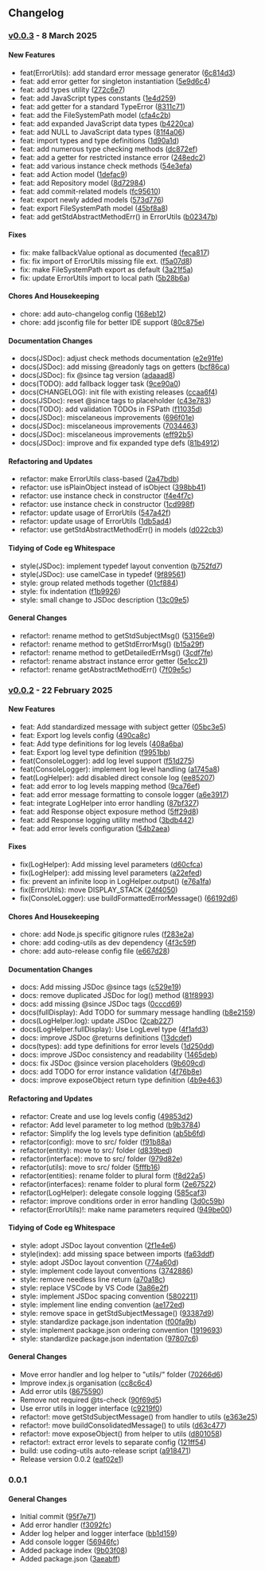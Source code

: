 ## Changelog






### [v0.0.3](https://github.com/Zasco/javascript-framework/compare/v0.0.2...v0.0.3) -  8 March 2025 








#### New Features

- feat(ErrorUtils): add standard error message generator  ([6c814d3](https://github.com/Zasco/javascript-framework/commit/6c814d3b9c8f780edb3f2413c2bd7443a43dfb08))
- feat: add error getter for singleton instantiation  ([5e9d6c4](https://github.com/Zasco/javascript-framework/commit/5e9d6c42384695e8508ff4703581c6ac83d4b9bd))
- feat: add types utility  ([272c6e7](https://github.com/Zasco/javascript-framework/commit/272c6e7cf5c418691d158ea21756868a55a4dab4))
- feat: add JavaScript types constants  ([1e4d259](https://github.com/Zasco/javascript-framework/commit/1e4d2599e006ab248bf50678403c15b789916271))
- feat: add getter for a standard TypeError  ([8311c71](https://github.com/Zasco/javascript-framework/commit/8311c7184f6c7e2aaad10136f3207a2b53cc0449))
- feat: add the FileSystemPath model  ([cfa4c2b](https://github.com/Zasco/javascript-framework/commit/cfa4c2ba7e2d4900c72f67ab8de71b74a5728635))
- feat: add expanded JavaScript data types  ([b4220ca](https://github.com/Zasco/javascript-framework/commit/b4220cae6dbc8bb8a6651fbd09f4d5a273820beb))
- feat: add NULL to JavaScript data types  ([81f4a06](https://github.com/Zasco/javascript-framework/commit/81f4a0606d12da502db9837f55d01e4be8558090))
- feat: import types and type definitions  ([1d90a1d](https://github.com/Zasco/javascript-framework/commit/1d90a1dbfacbd60c7a7a7bafef98d533f657ddd8))
- feat: add numerous type checking methods  ([dc872ef](https://github.com/Zasco/javascript-framework/commit/dc872efe41046b65593d07560517db657755c3bd))
- feat: add a getter for restricted instance error  ([248edc2](https://github.com/Zasco/javascript-framework/commit/248edc22f88b173719edff45bbf1f834907d4cd3))
- feat: add various instance check methods  ([54e3efa](https://github.com/Zasco/javascript-framework/commit/54e3efa4f75efbf3b9a9e0905591d6f03019f972))
- feat: add Action model  ([1defac9](https://github.com/Zasco/javascript-framework/commit/1defac9c5eab76065d924ea998997d6b165e663c))
- feat: add Repository model  ([8d72984](https://github.com/Zasco/javascript-framework/commit/8d72984b425f145a85928716f08127c184f0e72b))
- feat: add commit-related models  ([fc95610](https://github.com/Zasco/javascript-framework/commit/fc95610aefd09efe9a05dcf6f1c9937450cf343e))
- feat: export newly added models  ([573d776](https://github.com/Zasco/javascript-framework/commit/573d7763ea98339549dd963db7fef42580df5aea))
- feat: export FileSystemPath model  ([45bf8a8](https://github.com/Zasco/javascript-framework/commit/45bf8a82dc7781a6ebedcf3b4dd00263de9bf050))
- feat: add getStdAbstractMethodErr() in ErrorUtils  ([b02347b](https://github.com/Zasco/javascript-framework/commit/b02347b9b2fc282a2672e17bad2aef9719cfcbab))

#### Fixes

- fix: make fallbackValue optional as documented  ([feca817](https://github.com/Zasco/javascript-framework/commit/feca817d5bb1a1c7b83f4ca27ffeb45953f03dc7))
- fix: fix import of ErrorUtils missing file ext.  ([f5a07d8](https://github.com/Zasco/javascript-framework/commit/f5a07d84f5fb5634fcf4ce3df6e684058151fa63))
- fix: make FileSystemPath export as default  ([3a21f5a](https://github.com/Zasco/javascript-framework/commit/3a21f5a8a4e1e029f27101530fd8baa85aac87f9))
- fix: update ErrorUtils import to local path  ([5b28b6a](https://github.com/Zasco/javascript-framework/commit/5b28b6ab89323f5e45d484bc70286cc3deb492db))

#### Chores And Housekeeping

- chore: add auto-changelog config  ([168eb12](https://github.com/Zasco/javascript-framework/commit/168eb12f749afff99f5de086c6c460a126f0e426))
- chore: add jsconfig file for better IDE support  ([80c875e](https://github.com/Zasco/javascript-framework/commit/80c875e88cf64e28ed9de43de99cf96d615962d9))

#### Documentation Changes

- docs(JSDoc): adjust check methods documentation  ([e2e91fe](https://github.com/Zasco/javascript-framework/commit/e2e91fe2288e9bd685b3ae9027588903c68df671))
- docs(JSDoc): add missing @readonly tags on getters  ([bcf86ca](https://github.com/Zasco/javascript-framework/commit/bcf86ca9844c79dcf6db2b025574e75a77676d49))
- docs(JSDoc): fix @since tag version  ([adaaad8](https://github.com/Zasco/javascript-framework/commit/adaaad8e89503f4c6766c13f2ae1269cf862609b))
- docs(TODO): add fallback logger task  ([9ce90a0](https://github.com/Zasco/javascript-framework/commit/9ce90a01d15854948d855508a9a7f62ea7ff0530))
- docs(CHANGELOG): init file with existing releases  ([ccaa6f4](https://github.com/Zasco/javascript-framework/commit/ccaa6f481625cf46ad7ca5acbe743b843e54a789))
- docs(JSDoc): reset @since tags to placeholder  ([c43e783](https://github.com/Zasco/javascript-framework/commit/c43e7835890ce6851b9d4b45f3e16e930ea6f887))
- docs(TODO): add validation TODOs in FSPath  ([f11035d](https://github.com/Zasco/javascript-framework/commit/f11035d37ef5a36e2fbd77a9464f2cb903bb54f6))
- docs(JSDoc): miscelaneous improvements  ([696f01e](https://github.com/Zasco/javascript-framework/commit/696f01e413ac1be71d068ee26598a617071990fc))
- docs(JSDoc): miscelaneous improvements  ([7034463](https://github.com/Zasco/javascript-framework/commit/70344636a97090eb58e230ebbd3806629e3acd59))
- docs(JSDoc): miscelaneous improvements  ([eff92b5](https://github.com/Zasco/javascript-framework/commit/eff92b58a4253802e3360ba7c1921aee2a512474))
- docs(JSDoc): improve and fix expanded type defs  ([81b4912](https://github.com/Zasco/javascript-framework/commit/81b49120ace42885bf9818b265411fcf2f6743e1))

#### Refactoring and Updates

- refactor: make ErrorUtils class-based  ([2a47bdb](https://github.com/Zasco/javascript-framework/commit/2a47bdb93eb17057d73b85b1f7b7ebb07bf9d9d3))
- refactor: use isPlainObject instead of isObject  ([398bb41](https://github.com/Zasco/javascript-framework/commit/398bb41d91b53828128e3e5f3771e3ab8ec22088))
- refactor: use instance check in constructor  ([f4e4f7c](https://github.com/Zasco/javascript-framework/commit/f4e4f7c45f70643b1cdec2ccb0ea8c6cb937492f))
- refactor: use instance check in constructor  ([1cd998f](https://github.com/Zasco/javascript-framework/commit/1cd998f93c65a097e3524174098e75a3f389b576))
- refactor: update usage of ErrorUtils  ([547a42f](https://github.com/Zasco/javascript-framework/commit/547a42fb36b8e4d8771004fdef0b304a50b60492))
- refactor: update usage of ErrorUtils  ([1db5ad4](https://github.com/Zasco/javascript-framework/commit/1db5ad4c2dad5fd39bd9286846c8fa67c041e548))
- refactor: use getStdAbstractMethodErr() in models  ([d022cb3](https://github.com/Zasco/javascript-framework/commit/d022cb3055a244cd6fcdb2e7cef6b7ed5c88a76e))


#### Tidying of Code eg Whitespace

- style(JSDoc): implement typedef layout convention  ([b752fd7](https://github.com/Zasco/javascript-framework/commit/b752fd7ed711fd91e3738dae69ec7452fe7e5712))
- style(JSDoc): use camelCase in typedef  ([9f89561](https://github.com/Zasco/javascript-framework/commit/9f89561847b03d918b60de225f0ab8ae50a837bc))
- style: group related methods together  ([01cf884](https://github.com/Zasco/javascript-framework/commit/01cf884c43c2ba17cbbf0d584dc199588e22351b))
- style: fix indentation  ([f1b9926](https://github.com/Zasco/javascript-framework/commit/f1b99262b221100e7f358bccb3d2f5291fe20ac3))
- style: small change to JSDoc description  ([13c09e5](https://github.com/Zasco/javascript-framework/commit/13c09e57bc3e23d7f42c3b5ea9942fe7029b6028))


#### General Changes

- refactor!: rename method to getStdSubjectMsg()  ([53156e9](https://github.com/Zasco/javascript-framework/commit/53156e9843025b60321a539f6618ef93c1417b8b))
- refactor!: rename method to getStdErrorMsg()  ([b15a29f](https://github.com/Zasco/javascript-framework/commit/b15a29f0f3ccf7c4d97582d952113fe48f25cdec))
- refactor!: rename method to getDetailedErrMsg()  ([3cdf7fe](https://github.com/Zasco/javascript-framework/commit/3cdf7fe6ac606523880a4f069c62c9314381755c))
- refactor!: rename abstract instance error getter  ([5e1cc21](https://github.com/Zasco/javascript-framework/commit/5e1cc21d20255fbf45a02bcfddb316307d06c81c))
- refactor!: rename getAbstractMethodErr()  ([7f09e5c](https://github.com/Zasco/javascript-framework/commit/7f09e5cd25dbcb2e9df05b4f7e2160e97316de04))

### [v0.0.2](https://github.com/Zasco/javascript-framework/compare/0.0.1...v0.0.2) -  22 February 2025 








#### New Features

- feat: Add standardized message with subject getter  ([05bc3e5](https://github.com/Zasco/javascript-framework/commit/05bc3e563a78def930bc6579a877b8e15f21782a))
- feat: Export log levels config  ([490ca8c](https://github.com/Zasco/javascript-framework/commit/490ca8ce12d99920689c6ea60077648043c8e098))
- feat: Add type definitions for log levels  ([408a6ba](https://github.com/Zasco/javascript-framework/commit/408a6ba0f67e1c4eca6f92f42411ff5f153637a5))
- feat: Export log level type definition  ([f9951bb](https://github.com/Zasco/javascript-framework/commit/f9951bb54404ec2d0fbca4fd9aaf864409e4fe1b))
- feat(ConsoleLogger): add log level support  ([f51d275](https://github.com/Zasco/javascript-framework/commit/f51d275a5f04a9a5072b8b4da62a725248d49792))
- feat(ConsoleLogger): implement log level handling  ([a1745a8](https://github.com/Zasco/javascript-framework/commit/a1745a83a94cf5526780213b855b33f3bd1a2f00))
- feat(LogHelper): add disabled direct console log  ([ee85207](https://github.com/Zasco/javascript-framework/commit/ee852074e2f17c3e5aee91811f9e8f2c67f462fc))
- feat: add error to log levels mapping method  ([9ca76ef](https://github.com/Zasco/javascript-framework/commit/9ca76ef9e55a6fa3b0f3688a9e50a167278e734f))
- feat: add error message formatting to console logger  ([a6e3917](https://github.com/Zasco/javascript-framework/commit/a6e3917381a669a62de9e4d53bfd3e4d398e77a9))
- feat: integrate LogHelper into error handling  ([87bf327](https://github.com/Zasco/javascript-framework/commit/87bf3271587b5ac4d8e7e0374d5d1b3e6e24e29b))
- feat: add Response object exposure method  ([5ff29d8](https://github.com/Zasco/javascript-framework/commit/5ff29d801096b5b3bc2179087a9f336ce201af4b))
- feat: add Response logging utility method  ([3bdb442](https://github.com/Zasco/javascript-framework/commit/3bdb442bbcad1d311e247c91210ee4db0282dda5))
- feat: add error levels configuration  ([54b2aea](https://github.com/Zasco/javascript-framework/commit/54b2aea684981aaa705ba21efe1eb33208815236))

#### Fixes

- fix(LogHelper): Add missing level parameters  ([d60cfca](https://github.com/Zasco/javascript-framework/commit/d60cfca4f7576312e1fae0b090a012b49ce09bc9))
- fix(LogHelper): add missing level parameters  ([a22efed](https://github.com/Zasco/javascript-framework/commit/a22efed9b7dbac53e1793cc8acac3700fb375c9b))
- fix: prevent an infinite loop in LogHelper.output()  ([e76a1fa](https://github.com/Zasco/javascript-framework/commit/e76a1fab5ad9019b033e2a63980839379c0322fa))
- fix(ErrorUtils): move DISPLAY_STACK  ([24f4050](https://github.com/Zasco/javascript-framework/commit/24f405028e529b48515cac8820e52875b77c10b9))
- fix(ConsoleLogger): use buildFormattedErrorMessage()  ([66192d6](https://github.com/Zasco/javascript-framework/commit/66192d67371d9160c298c733bf7feb0d1d00932f))

#### Chores And Housekeeping

- chore: add Node.js specific gitignore rules  ([f283e2a](https://github.com/Zasco/javascript-framework/commit/f283e2a82befadce0f4f438fba39b002d6a187e2))
- chore: add coding-utils as dev dependency  ([4f3c59f](https://github.com/Zasco/javascript-framework/commit/4f3c59f2429b90692cd3e0a1db776df8eaddb5da))
- chore: add auto-release config file  ([e667d28](https://github.com/Zasco/javascript-framework/commit/e667d28ad03c2a82822972678178ea107e134b46))

#### Documentation Changes

- docs: Add missing JSDoc @since tags  ([c529e19](https://github.com/Zasco/javascript-framework/commit/c529e19bce3fe2799228f55cf2077ab1fcc3d7e6))
- docs: remove duplicated JSDoc for log() method  ([81f8993](https://github.com/Zasco/javascript-framework/commit/81f89933c51c38283539db3436932c097a06093a))
- docs: add missing @since JSDoc tags  ([0cccd69](https://github.com/Zasco/javascript-framework/commit/0cccd69ef91326e59b0907a92025e066ce6323d6))
- docs(fullDisplay): Add TODO for summary message handling  ([b8e2159](https://github.com/Zasco/javascript-framework/commit/b8e21595cc0bf33e04642c164855fd8d09e8e268))
- docs(LogHelper.log): update JSDoc  ([2cab227](https://github.com/Zasco/javascript-framework/commit/2cab2271cd428f3df268060c26f0495e567abb56))
- docs(LogHelper.fullDisplay): Use LogLevel type  ([4f1afd3](https://github.com/Zasco/javascript-framework/commit/4f1afd30cf1c0e68f29628d3d925123aa99a8c43))
- docs: improve JSDoc @returns definitions  ([13dcdef](https://github.com/Zasco/javascript-framework/commit/13dcdefb3b5ef95d653362639d86eb071ab1f3d3))
- docs(types): add type definitions for error levels  ([1d250dd](https://github.com/Zasco/javascript-framework/commit/1d250dd13d8d1acd11c586d6c98ecc0051561b07))
- docs: improve JSDoc consistency and readability  ([1465deb](https://github.com/Zasco/javascript-framework/commit/1465debebd32098138f1ac41de18e2f431043e6c))
- docs: fix JSDoc @since version placeholders  ([9b609cd](https://github.com/Zasco/javascript-framework/commit/9b609cdc359967613a43d2c40438f6236e1ae4db))
- docs: add TODO for error instance validation  ([4f76b8e](https://github.com/Zasco/javascript-framework/commit/4f76b8e61a8ba0f4d9f1e4bd24ecfec4bd63a71b))
- docs: improve exposeObject return type definition  ([4b9e463](https://github.com/Zasco/javascript-framework/commit/4b9e463de0772d509f464efec5150282316d4c74))

#### Refactoring and Updates

- refactor: Create and use log levels config  ([49853d2](https://github.com/Zasco/javascript-framework/commit/49853d287b9a30ab2fffcc60fd7e9311b21b4b10))
- refactor: Add level parameter to log method  ([b9b3784](https://github.com/Zasco/javascript-framework/commit/b9b37842e43c94077f44cf1fae4d0895b839c829))
- refactor: Simplify the log levels type definition  ([ab5b6fd](https://github.com/Zasco/javascript-framework/commit/ab5b6fd2a4022c706ee164bc3a10b11699991190))
- refactor(config): move to src/ folder  ([f91b88a](https://github.com/Zasco/javascript-framework/commit/f91b88ac95a056d44a1c65248204d7da5ac1d860))
- refactor(entity): move to src/ folder  ([d839bed](https://github.com/Zasco/javascript-framework/commit/d839bed31417c49e64bf8da55dcdcd73cc7efac5))
- refactor(interface): move to src/ folder  ([979d82e](https://github.com/Zasco/javascript-framework/commit/979d82e31591b72a886cffbe827f41a11357a3ec))
- refactor(utils): move to src/ folder  ([5fffb16](https://github.com/Zasco/javascript-framework/commit/5fffb16b451255c6c7f8d1f1811c80722e3e549b))
- refactor(entities): rename folder to plural form  ([f8d22a5](https://github.com/Zasco/javascript-framework/commit/f8d22a58f4ec95bab2b070d77f5413394932b208))
- refactor(interfaces): rename folder to plural form  ([2e67522](https://github.com/Zasco/javascript-framework/commit/2e67522ff58d521445167a1fbf042e49ef9ab4b9))
- refactor(LogHelper): delegate console logging  ([585caf3](https://github.com/Zasco/javascript-framework/commit/585caf39c8c3784c6566941d95e4521e641ab9a4))
- refactor: improve conditions order in error handling  ([3d0c59b](https://github.com/Zasco/javascript-framework/commit/3d0c59b661f43e793104e3f78069ca88d73bec5d))
- refactor(ErrorUtils)!: make name parameters required  ([949be00](https://github.com/Zasco/javascript-framework/commit/949be0045c10e6631c5718da8ede701beb7101d9))


#### Tidying of Code eg Whitespace

- style: adopt JSDoc layout convention  ([2f1e4e6](https://github.com/Zasco/javascript-framework/commit/2f1e4e63e9bee272ace04581c152ae03edcf9576))
- style(index): add missing space between imports  ([fa63ddf](https://github.com/Zasco/javascript-framework/commit/fa63ddf5216d93a1cd03883bd51fc85bd051cacb))
- style: adopt JSDoc layout convention  ([774a60d](https://github.com/Zasco/javascript-framework/commit/774a60dc4d425aab505b87db1563e1326380ce0e))
- style: implement code layout conventions  ([3742886](https://github.com/Zasco/javascript-framework/commit/374288672f1834b48126ad1c74b12aaff4e27262))
- style: remove needless line return  ([a70a18c](https://github.com/Zasco/javascript-framework/commit/a70a18c35b19fc1ba208eae7832e4c8d5b0d1b39))
- style: replace VSCode by VS Code  ([3a86e2f](https://github.com/Zasco/javascript-framework/commit/3a86e2f0a68563023fb1ac43cc978a5864f930ff))
- style: implement JSDoc spacing convention  ([5802211](https://github.com/Zasco/javascript-framework/commit/5802211fcc2a88038ca3f6a4f4e64c8a089c4557))
- style: implement line ending convention  ([ae172ed](https://github.com/Zasco/javascript-framework/commit/ae172ed2adeb97d68bc970c22df9c59768e6764d))
- style: remove space in getStdSubjectMessage()  ([93387d9](https://github.com/Zasco/javascript-framework/commit/93387d93d8da205e85d34332b9b66451d0a49b74))
- style: standardize package.json indentation  ([f00fa9b](https://github.com/Zasco/javascript-framework/commit/f00fa9bf7b0dae44eb492aca74694f56bfd638b3))
- style: implement package.json ordering convention  ([1919693](https://github.com/Zasco/javascript-framework/commit/1919693a788d69221f743392d39d393b7c624d4a))
- style: standardize package.json indentation  ([97807c6](https://github.com/Zasco/javascript-framework/commit/97807c648cae11972c352691429e76a5b1963277))


#### General Changes

- Move error handler and log helper to "utils/" folder  ([70266d6](https://github.com/Zasco/javascript-framework/commit/70266d6da8a56a1789a9ef4afde1e5ae65526ec9))
- Improve index.js organisation  ([cc8c6c4](https://github.com/Zasco/javascript-framework/commit/cc8c6c470cb1c1b70780cefdc037ed9c3f708736))
- Add error utils  ([8675590](https://github.com/Zasco/javascript-framework/commit/8675590bc03dcc75e366a12d6af672d1d0e5694a))
- Remove not required @ts-check  ([90f69d5](https://github.com/Zasco/javascript-framework/commit/90f69d5fe0268039fb4c12e396735648b893bcc7))
- Use error utils in logger interface  ([c9219f0](https://github.com/Zasco/javascript-framework/commit/c9219f0624791f20faf748e075bec90b2f26cfbf))
- refactor!: move getStdSubjectMessage() from handler to utils  ([e363e25](https://github.com/Zasco/javascript-framework/commit/e363e25d3de1ddc6a750e56260185859d66c2c4e))
- refactor!: move buildConsolidatedMessage() to utils  ([d63c477](https://github.com/Zasco/javascript-framework/commit/d63c4772f974551f8a92d6bbe083151b7c712fea))
- refactor!: move exposeObject() from helper to utils  ([d801058](https://github.com/Zasco/javascript-framework/commit/d801058338d0ae356da67bc411389d606031cdd6))
- refactor!: extract error levels to separate config  ([121ff54](https://github.com/Zasco/javascript-framework/commit/121ff54e4e38708ec72809977bdade7dc638595f))
- build: use coding-utils auto-release script  ([a918471](https://github.com/Zasco/javascript-framework/commit/a9184718163ae00f0a7d6af0de22cca96f14595d))
- Release version 0.0.2  ([eaf02e1](https://github.com/Zasco/javascript-framework/commit/eaf02e1345477f14ae5133c12cfc208e8ecda271))

### 0.0.1















#### General Changes

- Initial commit  ([95f7e71](https://github.com/Zasco/javascript-framework/commit/95f7e716b9245af5971375eab7f4cf6a2c4c294a))
- Add error handler  ([f3092fc](https://github.com/Zasco/javascript-framework/commit/f3092fca065943959894744a160d688a77981f85))
- Adder log helper and logger interface  ([bb1d159](https://github.com/Zasco/javascript-framework/commit/bb1d15952c93bc4aea849f2f9ba4db1d2ad230a1))
- Add console logger  ([56946fc](https://github.com/Zasco/javascript-framework/commit/56946fc2202639d4e1401ed1033d2e597a28fafe))
- Added package index  ([9b03f08](https://github.com/Zasco/javascript-framework/commit/9b03f08ae8f75067e7645548139fb2c214a03014))
- Added package.json  ([3aeabff](https://github.com/Zasco/javascript-framework/commit/3aeabff653f2c11dc5527604d1a71d50e0db0263))

